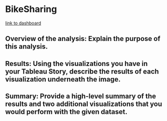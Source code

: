 # BikeSharing

[link to dashboard](https://public.tableau.com/app/profile/kimberly.mangonon/viz/NYCBikeSharingAnalysis_16314180792960/Deliverable3Story?publish=yes)

## Overview of the analysis: Explain the purpose of this analysis.
## Results: Using the visualizations you have in your Tableau Story, describe the results of each visualization underneath the image.
## Summary: Provide a high-level summary of the results and two additional visualizations that you would perform with the given dataset.
